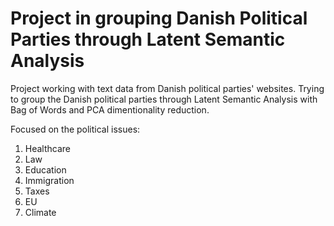 # Project in grouping Danish Political Parties through Latent Semantic Analysis
Project working with text data from Danish political parties' websites.
Trying to group the Danish political parties through Latent Semantic Analysis with Bag of Words and PCA dimentionality reduction. 

Focused on the political issues:
1. Healthcare
2. Law
3. Education
4. Immigration
5. Taxes
6. EU
7. Climate
